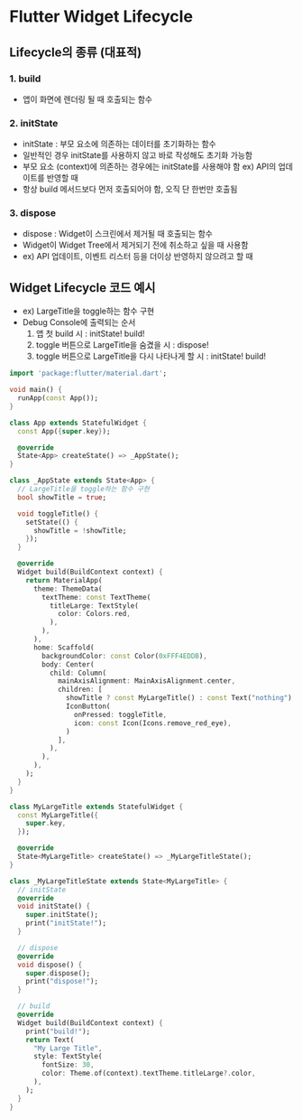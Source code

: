 # Flutter Widget Lifecycle
## Lifecycle의 종류 (대표적)
### 1. build
- 앱이 화면에 렌더링 될 때 호출되는 함수
### 2. initState
- initState : 부모 요소에 의존하는 데이터를 초기화하는 함수
- 일반적인 경우 initState를 사용하지 않고 바로 작성해도 초기화 가능함
- 부모 요소 (context)에 의존하는 경우에는 initState를 사용해야 함 ex) API의 업데이트를 반영할 때
- 항상 build 메서드보다 먼저 호출되어야 함, 오직 단 한번만 호출됨
### 3. dispose
- dispose : Widget이 스크린에서 제거될 때 호출되는 함수
- Widget이 Widget Tree에서 제거되기 전에 취소하고 싶을 때 사용함
- ex) API 업데이트, 이벤트 리스터 등을 더이상 반영하지 않으려고 할 때

## Widget Lifecycle 코드 예시
- ex) LargeTitle을 toggle하는 함수 구현
- Debug Console에 출력되는 순서
  1. 앱 첫 build 시 : initState! build!
  2. toggle 버튼으로 LargeTitle을 숨겼을 시 : dispose!
  3. toggle 버튼으로 LargeTitle을 다시 나타나게 할 시 : initState! build!
```dart
import 'package:flutter/material.dart';

void main() {
  runApp(const App());
}

class App extends StatefulWidget {
  const App({super.key});

  @override
  State<App> createState() => _AppState();
}

class _AppState extends State<App> {
  // LargeTitle을 toggle하는 함수 구현
  bool showTitle = true;

  void toggleTitle() {
    setState(() {
      showTitle = !showTitle;
    });
  }

  @override
  Widget build(BuildContext context) {
    return MaterialApp(
      theme: ThemeData(
        textTheme: const TextTheme(
          titleLarge: TextStyle(
            color: Colors.red,
          ),
        ),
      ),
      home: Scaffold(
        backgroundColor: const Color(0xFFF4EDDB),
        body: Center(
          child: Column(
            mainAxisAlignment: MainAxisAlignment.center,
            children: [
              showTitle ? const MyLargeTitle() : const Text("nothing"),
              IconButton(
                onPressed: toggleTitle,
                icon: const Icon(Icons.remove_red_eye),
              )
            ],
          ),
        ),
      ),
    );
  }
}

class MyLargeTitle extends StatefulWidget {
  const MyLargeTitle({
    super.key,
  });

  @override
  State<MyLargeTitle> createState() => _MyLargeTitleState();
}

class _MyLargeTitleState extends State<MyLargeTitle> {
  // initState
  @override
  void initState() {
    super.initState();
    print("initState!");
  }

  // dispose
  @override
  void dispose() {
    super.dispose();
    print("dispose!");
  }

  // build
  @override
  Widget build(BuildContext context) {
    print("build!");
    return Text(
      "My Large Title",
      style: TextStyle(
        fontSize: 30,
        color: Theme.of(context).textTheme.titleLarge?.color,
      ),
    );
  }
}

```